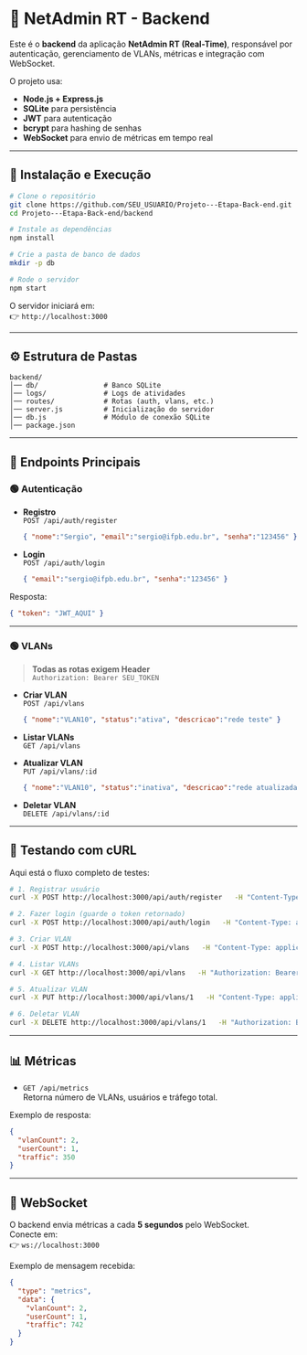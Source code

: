# 📡 NetAdmin RT - Backend

Este é o **backend** da aplicação **NetAdmin RT (Real-Time)**, responsável por autenticação, gerenciamento de VLANs, métricas e integração com WebSocket.  

O projeto usa:  
- **Node.js + Express.js**  
- **SQLite** para persistência  
- **JWT** para autenticação  
- **bcrypt** para hashing de senhas  
- **WebSocket** para envio de métricas em tempo real  

---

## 🚀 Instalação e Execução

```bash
# Clone o repositório
git clone https://github.com/SEU_USUARIO/Projeto---Etapa-Back-end.git
cd Projeto---Etapa-Back-end/backend

# Instale as dependências
npm install

# Crie a pasta de banco de dados
mkdir -p db

# Rode o servidor
npm start
```

O servidor iniciará em:  
👉 `http://localhost:3000`

---

## ⚙️ Estrutura de Pastas

```
backend/
│── db/                # Banco SQLite
│── logs/              # Logs de atividades
│── routes/            # Rotas (auth, vlans, etc.)
│── server.js          # Inicialização do servidor
│── db.js              # Módulo de conexão SQLite
│── package.json
```

---

## 🔑 Endpoints Principais

### 🟢 Autenticação

- **Registro**  
  `POST /api/auth/register`
  ```json
  { "nome":"Sergio", "email":"sergio@ifpb.edu.br", "senha":"123456" }
  ```

- **Login**  
  `POST /api/auth/login`
  ```json
  { "email":"sergio@ifpb.edu.br", "senha":"123456" }
  ```

Resposta:  
```json
{ "token": "JWT_AQUI" }
```

---

### 🟢 VLANs

> **Todas as rotas exigem Header**  
`Authorization: Bearer SEU_TOKEN`

- **Criar VLAN**  
  `POST /api/vlans`
  ```json
  { "nome":"VLAN10", "status":"ativa", "descricao":"rede teste" }
  ```

- **Listar VLANs**  
  `GET /api/vlans`

- **Atualizar VLAN**  
  `PUT /api/vlans/:id`
  ```json
  { "nome":"VLAN10", "status":"inativa", "descricao":"rede atualizada" }
  ```

- **Deletar VLAN**  
  `DELETE /api/vlans/:id`

---

## 🧪 Testando com cURL

Aqui está o fluxo completo de testes:

```bash
# 1. Registrar usuário
curl -X POST http://localhost:3000/api/auth/register   -H "Content-Type: application/json"   -d '{"nome":"Sergio","email":"sergio@ifpb.edu.br","senha":"123456"}'

# 2. Fazer login (guarde o token retornado)
curl -X POST http://localhost:3000/api/auth/login   -H "Content-Type: application/json"   -d '{"email":"sergio@ifpb.edu.br","senha":"123456"}'

# 3. Criar VLAN
curl -X POST http://localhost:3000/api/vlans   -H "Content-Type: application/json"   -H "Authorization: Bearer SEU_TOKEN_AQUI"   -d '{"nome":"VLAN10","status":"ativa","descricao":"rede teste"}'

# 4. Listar VLANs
curl -X GET http://localhost:3000/api/vlans   -H "Authorization: Bearer SEU_TOKEN_AQUI"

# 5. Atualizar VLAN
curl -X PUT http://localhost:3000/api/vlans/1   -H "Content-Type: application/json"   -H "Authorization: Bearer SEU_TOKEN_AQUI"   -d '{"nome":"VLAN10","status":"inativa","descricao":"rede atualizada"}'

# 6. Deletar VLAN
curl -X DELETE http://localhost:3000/api/vlans/1   -H "Authorization: Bearer SEU_TOKEN_AQUI"
```

---

## 📊 Métricas

- `GET /api/metrics`  
Retorna número de VLANs, usuários e tráfego total.

Exemplo de resposta:
```json
{
  "vlanCount": 2,
  "userCount": 1,
  "traffic": 350
}
```

---

## 📡 WebSocket

O backend envia métricas a cada **5 segundos** pelo WebSocket.  
Conecte em:  
👉 `ws://localhost:3000`  

Exemplo de mensagem recebida:
```json
{
  "type": "metrics",
  "data": {
    "vlanCount": 2,
    "userCount": 1,
    "traffic": 742
  }
}
```
